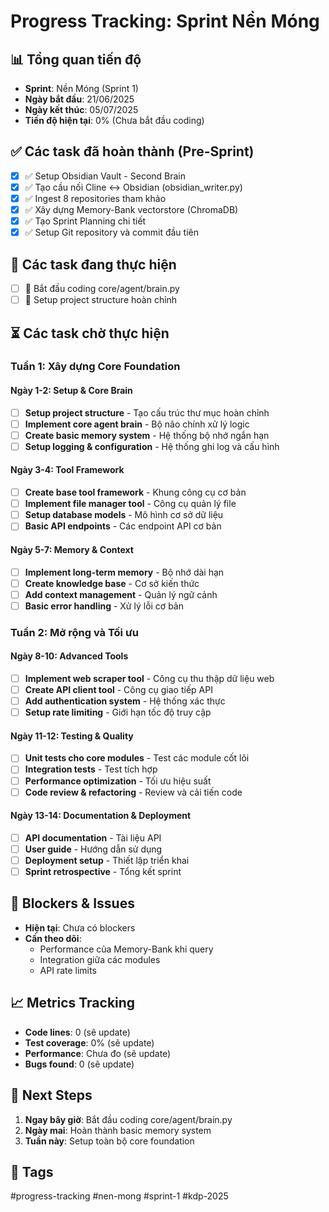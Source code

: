 # Progress Tracking: Sprint Nền Móng

## 📊 Tổng quan tiến độ
- **Sprint**: Nền Móng (Sprint 1)
- **Ngày bắt đầu**: 21/06/2025
- **Ngày kết thúc**: 05/07/2025
- **Tiến độ hiện tại**: 0% (Chưa bắt đầu coding)

## ✅ Các task đã hoàn thành (Pre-Sprint)
- [x] ✅ Setup Obsidian Vault - Second Brain
- [x] ✅ Tạo cầu nối Cline ↔ Obsidian (obsidian_writer.py)
- [x] ✅ Ingest 8 repositories tham khảo
- [x] ✅ Xây dựng Memory-Bank vectorstore (ChromaDB)
- [x] ✅ Tạo Sprint Planning chi tiết
- [x] ✅ Setup Git repository và commit đầu tiên

## 🔄 Các task đang thực hiện
- [ ] 🔄 Bắt đầu coding core/agent/brain.py
- [ ] 🔄 Setup project structure hoàn chỉnh

## ⏳ Các task chờ thực hiện

### Tuần 1: Xây dựng Core Foundation

#### Ngày 1-2: Setup & Core Brain
- [ ] **Setup project structure** - Tạo cấu trúc thư mục hoàn chỉnh
- [ ] **Implement core agent brain** - Bộ não chính xử lý logic
- [ ] **Create basic memory system** - Hệ thống bộ nhớ ngắn hạn
- [ ] **Setup logging & configuration** - Hệ thống ghi log và cấu hình

#### Ngày 3-4: Tool Framework
- [ ] **Create base tool framework** - Khung công cụ cơ bản
- [ ] **Implement file manager tool** - Công cụ quản lý file
- [ ] **Setup database models** - Mô hình cơ sở dữ liệu
- [ ] **Basic API endpoints** - Các endpoint API cơ bản

#### Ngày 5-7: Memory & Context
- [ ] **Implement long-term memory** - Bộ nhớ dài hạn
- [ ] **Create knowledge base** - Cơ sở kiến thức
- [ ] **Add context management** - Quản lý ngữ cảnh
- [ ] **Basic error handling** - Xử lý lỗi cơ bản

### Tuần 2: Mở rộng và Tối ưu

#### Ngày 8-10: Advanced Tools
- [ ] **Implement web scraper tool** - Công cụ thu thập dữ liệu web
- [ ] **Create API client tool** - Công cụ giao tiếp API
- [ ] **Add authentication system** - Hệ thống xác thực
- [ ] **Setup rate limiting** - Giới hạn tốc độ truy cập

#### Ngày 11-12: Testing & Quality
- [ ] **Unit tests cho core modules** - Test các module cốt lõi
- [ ] **Integration tests** - Test tích hợp
- [ ] **Performance optimization** - Tối ưu hiệu suất
- [ ] **Code review & refactoring** - Review và cải tiến code

#### Ngày 13-14: Documentation & Deployment
- [ ] **API documentation** - Tài liệu API
- [ ] **User guide** - Hướng dẫn sử dụng
- [ ] **Deployment setup** - Thiết lập triển khai
- [ ] **Sprint retrospective** - Tổng kết sprint

## 🚧 Blockers & Issues
- **Hiện tại**: Chưa có blockers
- **Cần theo dõi**: 
  - Performance của Memory-Bank khi query
  - Integration giữa các modules
  - API rate limits

## 📈 Metrics Tracking
- **Code lines**: 0 (sẽ update)
- **Test coverage**: 0% (sẽ update)
- **Performance**: Chưa đo (sẽ update)
- **Bugs found**: 0 (sẽ update)

## 🎯 Next Steps
1. **Ngay bây giờ**: Bắt đầu coding core/agent/brain.py
2. **Ngày mai**: Hoàn thành basic memory system
3. **Tuần này**: Setup toàn bộ core foundation

## 📌 Tags
#progress-tracking #nen-mong #sprint-1 #kdp-2025 